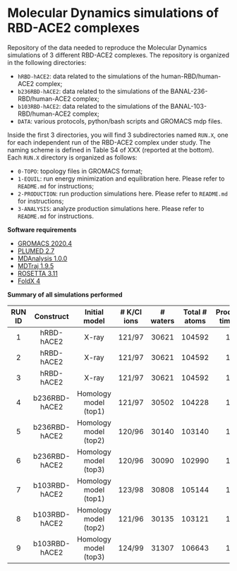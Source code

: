 # Molecular Dynamics simulations of RBD-ACE2 complexes 
Repository of the data needed to reproduce the Molecular Dynamics simulations of 3 different RBD-ACE2 complexes.
 The repository is organized in the following directories:

* `hRBD-hACE2`: data related to the simulations of the human-RBD/human-ACE2 complex;
* `b236RBD-hACE2`: data related to the simulations of the BANAL-236-RBD/human-ACE2 complex;
* `b103RBD-hACE2`: data related to the simulations of the BANAL-103-RBD/human-ACE2 complex;
* `DATA`: various protocols, python/bash scripts and GROMACS mdp files.

Inside the first 3 directories, you will find 3 subdirectories named `RUN.X`, one for each independent run of the RBD-ACE2 complex
under study. The naming scheme is defined in Table S4 of XXX (reported at the bottom). Each `RUN.X` directory is organized as follows:
* `0-TOPO`: topology files in GROMACS format;
* `1-EQUIL`: run energy minimization and equilibration here. Please refer to `README.md` for instructions;
* `2-PRODUCTION`: run production simulations here. Please refer to `README.md` for instructions; 
* `3-ANALYSIS`: analyze production simulations here. Please refer to `README.md` for instructions.

**Software requirements**
* [GROMACS 2020.4](https://www.gromacs.org)
* [PLUMED 2.7](https://www.plumed.org)
* [MDAnalysis 1.0.0](https://www.mdanalysis.org)
* [MDTraj 1.9.5](https://www.mdtraj.org/1.9.5/index.html)
* [ROSETTA 3.11](https://www.rosettacommons.org)
* [FoldX 4](http://foldxsuite.crg.eu)

**Summary of all simulations performed**

|   RUN ID	   |  Construct	| Initial model	| # K/Cl ions |	 # waters | Total # atoms | Production time [ns] |
| :------: |  :------:  |     :------:  | :------:    | :------:  | :------:      | :------:             |
| 1 | hRBD-hACE2 | X-ray | 121/97 | 30621 | 104592 | 1000 |
| 2 | hRBD-hACE2 | X-ray | 121/97 | 30621 | 104592 | 1000 |
| 3 | hRBD-hACE2 | X-ray | 121/97 | 30621 | 104592 | 1000 |
| 4 | b236RBD-hACE2 | Homology model (top1) | 121/97 | 30502 | 104228 | 1000 |
| 5 | b236RBD-hACE2 | Homology model (top2) | 120/96 | 30140 | 103140 | 1000 |
| 6 | b236RBD-hACE2 | Homology model (top3) | 120/96 | 30090 | 102990 | 1000 |
| 7 |   b103RBD-hACE2 |	Homology model (top1) |	123/98	| 30808	| 105144 | 1000 |
| 8 |	b103RBD-hACE2 |	Homology model (top2) |	121/96	| 30135	| 103121 | 1000 |
| 9 |	b103RBD-hACE2 |	Homology model (top3) |	124/99	| 31307	| 106643 | 1000 |
